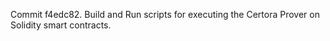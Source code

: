 Commit f4edc82.                    Build and Run scripts for executing the Certora Prover on Solidity smart contracts.